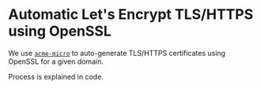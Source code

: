 # Automatic Let's Encrypt TLS/HTTPS using OpenSSL

We use [`acme-micro`](https://github.com/kpcyrd/acme-micro) to auto-generate TLS/HTTPS certificates using OpenSSL for a given domain.

Process is explained in code.
